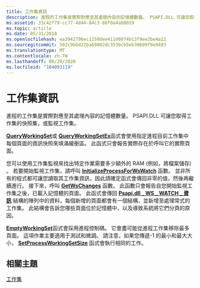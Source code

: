 ```yaml
---
title: 工作集資訊
description: 進程的工作集是實際對應至其處理內容的記憶體數量。 PSAPI.DLL 可讓您取得工作集的快照集，或監視工作集。
ms.assetid: 33c42f79-cc77-4d44-84c3-8bf0a4a60019
ms.topic: article
ms.date: 05/31/2018
ms.openlocfilehash: ea3942796ec1150dee411d6074b13f9ee2be4a22
ms.sourcegitcommit: 592c9bbd22ba69802dc353bcb5eb30699f9e9403
ms.translationtype: MT
ms.contentlocale: zh-TW
ms.lasthandoff: 08/20/2020
ms.locfileid: "104093119"
---
```

# <a name="working-set-information"></a>工作集資訊

進程的工作集是實際對應至其處理內容的記憶體數量。 PSAPI.DLL 可讓您取得工作集的快照集，或監視工作集。

[**QueryWorkingSet**](/windows/desktop/api/Psapi/nf-psapi-queryworkingset)或 [**QueryWorkingSetEx**](/windows/desktop/api/Psapi/nf-psapi-queryworkingsetex)函式會使用指定進程目前工作集中每個頁面的資訊快照來填滿緩衝區。 此函式只會報告實際存在於呼叫它的實際頁面。

您可以使用工作集監視來找出特定作業需要多少額外的 RAM (例如，將檔案儲存) 。 若要開始監視工作集，請呼叫 [**InitializeProcessForWsWatch**](/windows/desktop/api/Psapi/nf-psapi-initializeprocessforwswatch) 函數。 並非所有的程式都可讓您讀取其工作集資訊，因此請確定函式會傳回非零的值，然後再繼續進行。 接下來，呼叫 [**GetWsChanges**](/windows/desktop/api/Psapi/nf-psapi-getwschanges) 函數。 此函數只會報告自您開始監視工作集之後，已載入記憶體的頁面。 此函式會傳回 [**Psapi.dll \_ WS \_ WATCH \_ 資訊**](/windows/desktop/api/Psapi/ns-psapi-psapi_ws_watch_information) 結構的陣列中的資料，每個新增的頁面都會有一個結構，並新增至處理常式的工作集。 此結構會告訴您哪些頁面位於記憶體中，以及導致系統將它們分頁的原因。

[**EmptyWorkingSet**](/windows/desktop/api/Psapi/nf-psapi-emptyworkingset)函式會採用進程控制碼。 它會盡可能從進程工作集移除最多頁面。 這項作業主要適用于測試和微調。 請注意，如果您傳遞-1 的最小和最大大小， [**SetProcessWorkingSetSize**](/windows/desktop/api/winbase/nf-winbase-setprocessworkingsetsize) 函式會執行相同的工作。

## <a name="related-topics"></a>相關主題

<dl> <dt>

[工作集](/windows/desktop/Memory/working-set)
</dt> </dl>

 

 